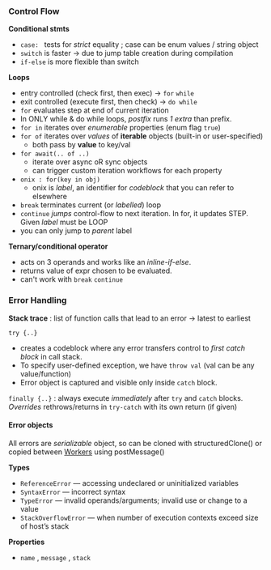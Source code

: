 
### Control Flow 

**Conditional stmts**
- `case: ` tests for *strict* equality ; case can be enum values / string object
- `switch` is faster -> due to jump table creation during compilation
- `if-else` is more flexible than switch

**Loops**
- entry controlled (check first, then exec) -> `for` `while`
- exit controlled (execute first, then check) -> `do while`
- `for` evaluates step at end of current iteration
- In ONLY while & do while loops, *postfix* runs *1 extra* than prefix.
- `for in` iterates over *enumerable* properties (enum flag `true`) 
- `for of` iterates over *values* of **iterable** objects (built-in or user-specified)
	- both pass by **value** to key/val
- `for await(.. of ..)`
	- iterate over async oR sync objects
	- can trigger custom iteration workflows for each property
- `onix : for(key in obj)`
	- onix is *label*, an identifier for *codeblock* that you can refer to elsewhere
- `break` terminates current (or *labelled*) loop
- `continue` *jumps* control-flow to next iteration. In for, it updates STEP. Given *label* must be LOOP
- you can only jump to *parent* label

**Ternary/conditional operator**
- acts on 3 operands and works like an *inline-if-else*.
- returns value of expr chosen to be evaluated.
- can't work with `break` `continue`

### Error Handling

**Stack trace** : list of function calls that lead to an error -> latest to earliest

`try {..}`
- creates a codeblock where any error transfers control to *first catch block* in call stack. 
- To specify user-defined exception, we have `throw val` (val can be any value/function)
- Error object is captured and visible only inside `catch` block. 

`finally {..}` : always execute *immediately* after `try` and `catch` blocks. *Overrides* rethrows/returns in `try-catch` with its own return (if given)

#### Error objects

All errors are *serializable* object, so can be cloned with structuredClone() or copied between [Workers](https://developer.mozilla.org/en-US/docs/Web/API/Worker) using postMessage()

**Types**
- `ReferenceError` — accessing undeclared or uninitialized variables
- `SyntaxError` — incorrect syntax
- `TypeError` — invalid operands/arguments; invalid use or change to a value
- `StackOverflowError` — when number of execution contexts exceed size of host’s stack

**Properties**
- `name` , `message` , `stack` 

